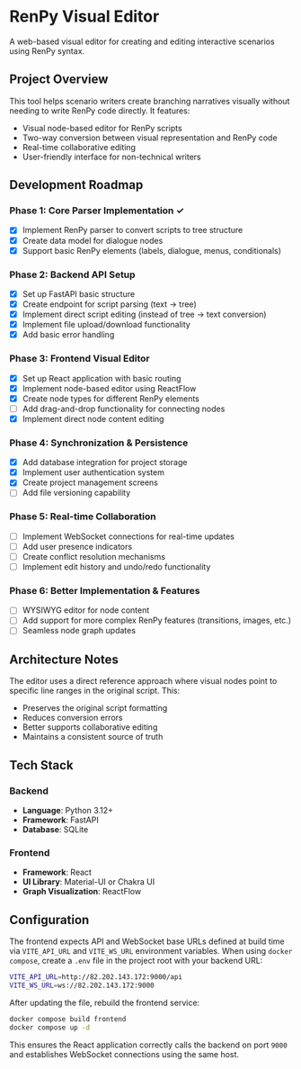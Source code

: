 # RenPy Visual Editor

A web-based visual editor for creating and editing interactive scenarios using RenPy syntax.

## Project Overview

This tool helps scenario writers create branching narratives visually without needing to write RenPy code directly. It features:

- Visual node-based editor for RenPy scripts
- Two-way conversion between visual representation and RenPy code
- Real-time collaborative editing
- User-friendly interface for non-technical writers

## Development Roadmap

### Phase 1: Core Parser Implementation ✓
- [x] Implement RenPy parser to convert scripts to tree structure
- [x] Create data model for dialogue nodes
- [x] Support basic RenPy elements (labels, dialogue, menus, conditionals)

### Phase 2: Backend API Setup
- [x] Set up FastAPI basic structure
- [x] Create endpoint for script parsing (text → tree)
- [x] Implement direct script editing (instead of tree → text conversion)
- [x] Implement file upload/download functionality
- [x] Add basic error handling

### Phase 3: Frontend Visual Editor
- [x] Set up React application with basic routing
- [x] Implement node-based editor using ReactFlow
- [x] Create node types for different RenPy elements
- [ ] Add drag-and-drop functionality for connecting nodes
- [x] Implement direct node content editing

### Phase 4: Synchronization & Persistence
- [x] Add database integration for project storage
- [x] Implement user authentication system
- [x] Create project management screens
- [ ] Add file versioning capability

### Phase 5: Real-time Collaboration
- [ ] Implement WebSocket connections for real-time updates
- [ ] Add user presence indicators
- [ ] Create conflict resolution mechanisms
- [ ] Implement edit history and undo/redo functionality

### Phase 6: Better Implementation & Features
- [ ] WYSIWYG editor for node content
- [ ] Add support for more complex RenPy features (transitions, images, etc.)
- [ ] Seamless node graph updates

## Architecture Notes

The editor uses a direct reference approach where visual nodes point to specific line ranges in the original script. This:
- Preserves the original script formatting
- Reduces conversion errors
- Better supports collaborative editing
- Maintains a consistent source of truth

## Tech Stack

### Backend
- **Language**: Python 3.12+
- **Framework**: FastAPI
- **Database**: SQLite

### Frontend
- **Framework**: React
- **UI Library**: Material-UI or Chakra UI
- **Graph Visualization**: ReactFlow

## Configuration

The frontend expects API and WebSocket base URLs defined at build time via
`VITE_API_URL` and `VITE_WS_URL` environment variables. When using
`docker compose`, create a `.env` file in the project root with your
backend URL:

```bash
VITE_API_URL=http://82.202.143.172:9000/api
VITE_WS_URL=ws://82.202.143.172:9000
```

After updating the file, rebuild the frontend service:

```bash
docker compose build frontend
docker compose up -d
```

This ensures the React application correctly calls the backend on port `9000`
and establishes WebSocket connections using the same host.

